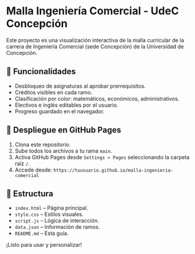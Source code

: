 
# Malla Ingeniería Comercial - UdeC Concepción

Este proyecto es una visualización interactiva de la malla curricular de la carrera de Ingeniería Comercial (sede Concepción) de la Universidad de Concepción.

## 🧩 Funcionalidades

- Desbloqueo de asignaturas al aprobar prerrequisitos.
- Créditos visibles en cada ramo.
- Clasificación por color: matemáticos, económicos, administrativos.
- Electivos e inglés editables por el usuario.
- Progreso guardado en el navegador.

## 🚀 Despliegue en GitHub Pages

1. Clona este repositorio.
2. Sube todos los archivos a tu rama `main`.
3. Activa GitHub Pages desde `Settings > Pages` seleccionando la carpeta raíz `/`.
4. Accede desde: `https://tuusuario.github.io/malla-ingenieria-comercial`

## 📁 Estructura

- `index.html` – Página principal.
- `style.css` – Estilos visuales.
- `script.js` – Lógica de interacción.
- `data.json` – Información de ramos.
- `README.md` – Esta guía.

¡Listo para usar y personalizar!
